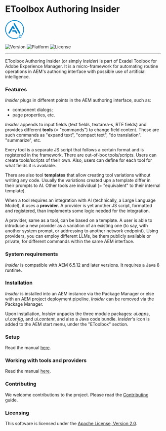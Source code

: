 # EToolbox Authoring Insider
![Project logo](docs/logo.png)

![Version](https://img.shields.io/badge/version-1.0.0.SNAPSHOT-blue)
![Platform](https://img.shields.io/badge/AEM-6.5+-orange)
![License](https://img.shields.io/github/license/exadel-inc/etoolbox-anydiff)

***

EToolbox Authoring Insider (or simply _Insider_) is part of Exadel Toolbox for Adobe Experience Manager. It is a micro-framework for automating routine operations in AEM's authoring interface with possible use of artificial intelligence.

### Features

_Insider_ plugs in different points in the AEM authoring interface, such as:
- component dialogs;
- page properties, etc.

_Insider_ appends to input fields (text fields, textarea-s, RTE fields) and provides different **tools** (= "commands") to change field content. These are such commands as "expand text", "compact text", "do translation". "summarize", etc.

Every tool is a separate JS script that follows a certain format and is registered in the framework. There are out-of-box tools/scripts. Users can create tools/scripts of their own. Also, users can define for each tool for what fields it is available.

There are also tool **templates** that allow creating tool variations without writing any code. Usually the variations created upn a template differ in their prompts to AI. Other tools are individual (= "equivalent" to their internal template).

When a tool requires an integration with AI (technically, a Large Language Model), it uses a **provider**. A provider is yet another JS script, formatted and registered, than implements some logic needed for the integration.

A provider, same as a tool, can be based on a template. A user is able to introduce a new provider as a variation of an existing one (to say, with another system prompt, or addressing to another network endpoint). Using providers, you can employ different LLMs, be them publicly available or private, for different commands within the same AEM interface.   

### System requirements

_Insider_ is compatible with AEM 6.5.12 and later versions. It requires a Java 8 runtime.

### Installation

_Insider_ is installed into an AEM instance via the Package Manager or else with an AEM project deployment pipeline. _Insider_ can be removed via the Package Manager.

Upon installation, _Insider_ unpacks the three module packages: _ui.apps_, _ui.config_, and _ui.content_, and also a Java code bundle. _Insider_'s icon is added to the AEM start menu, under the "EToolbox" section.

### Setup

Read the manual [here](docs/setup.md).

### Working with tools and providers

Read the manual [here](docs/usage.md).

### Contributing

We welcome contributions to the project. Please read the [Contributing](CONTRIBUTING.md) guide.

### Licensing

This software is licensed under the [Apache License, Version 2.0](./LICENSE).